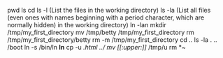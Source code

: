 pwd
ls
cd
ls -l (List the files in the working directory)
ls -la (List all files (even ones with names beginning with a period character, which are normally hidden) in the working directory)
ln -lan
mkdir /tmp/my_first_directory
mv /tmp/betty /tmp/my_first_directory
rm /tmp/my_first_directory/betty
rm -m /tmp/my_first_directory
cd ..
ls -la . .. /boot
ln -s /bin/ln __ln__
cp -u *.html ../
mv [[:upper:]]* /tmp/u
rm *~
